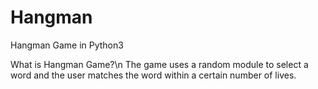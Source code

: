 # Hangman
Hangman Game in Python3

What is Hangman Game?\n
The game uses a random module to select a word and the user matches the word within a certain number of lives.
